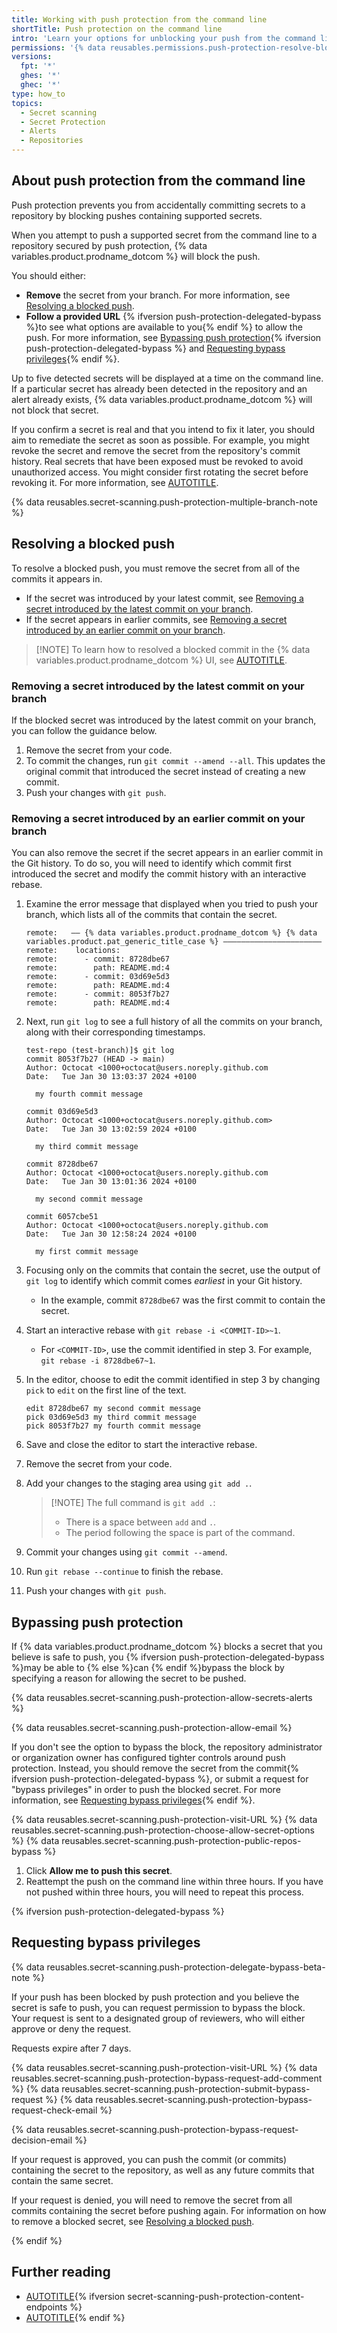 ```yaml
---
title: Working with push protection from the command line
shortTitle: Push protection on the command line
intro: 'Learn your options for unblocking your push from the command line to {% data variables.product.prodname_dotcom %} if {% data variables.product.prodname_secret_scanning %} detects a secret in your changes.'
permissions: '{% data reusables.permissions.push-protection-resolve-block %}'
versions:
  fpt: '*'
  ghes: '*'
  ghec: '*'
type: how_to
topics:
  - Secret scanning
  - Secret Protection
  - Alerts
  - Repositories
---
```


## About push protection from the command line

Push protection prevents you from accidentally committing secrets to a repository by blocking pushes containing supported secrets.

When you attempt to push a supported secret from the command line to a repository secured by push protection, {% data variables.product.prodname_dotcom %} will block the push.

You should either:

* **Remove** the secret from your branch. For more information, see [Resolving a blocked push](#resolving-a-blocked-push).
* **Follow a provided URL** {% ifversion push-protection-delegated-bypass %}to see what options are available to you{% endif %} to allow the push. For more information, see [Bypassing push protection](#bypassing-push-protection){% ifversion push-protection-delegated-bypass %} and [Requesting bypass privileges](#requesting-bypass-privileges){% endif %}.

Up to five detected secrets will be displayed at a time on the command line. If a particular secret has already been detected in the repository and an alert already exists, {% data variables.product.prodname_dotcom %} will not block that secret.

If you confirm a secret is real and that you intend to fix it later, you should aim to remediate the secret as soon as possible. For example, you might revoke the secret and remove the secret from the repository's commit history. Real secrets that have been exposed must be revoked to avoid unauthorized access. You might consider first rotating the secret before revoking it. For more information, see [AUTOTITLE](/authentication/keeping-your-account-and-data-secure/removing-sensitive-data-from-a-repository).

{% data reusables.secret-scanning.push-protection-multiple-branch-note %}

## Resolving a blocked push

To resolve a blocked push, you must remove the secret from all of the commits it appears in.
* If the secret was introduced by your latest commit, see [Removing a secret introduced by the latest commit on your branch](#removing-a-secret-introduced-by-the-latest-commit-on-your-branch).
* If the secret appears in earlier commits, see [Removing a secret introduced by an earlier commit on your branch](#removing-a-secret-introduced-by-an-earlier-commit-on-your-branch).

>[!NOTE] To learn how to resolved a blocked commit in the {% data variables.product.prodname_dotcom %} UI, see [AUTOTITLE](/code-security/secret-scanning/working-with-secret-scanning-and-push-protection/working-with-push-protection-in-the-github-ui#resolving-a-blocked-commit).

### Removing a secret introduced by the latest commit on your branch

If the blocked secret was introduced by the latest commit on your branch, you can follow the guidance below.

1. Remove the secret from your code.
1. To commit the changes, run `git commit --amend --all`. This updates the original commit that introduced the secret instead of creating a new commit.
1. Push your changes with `git push`.

### Removing a secret introduced by an earlier commit on your branch

You can also remove the secret if the secret appears in an earlier commit in the Git history. To do so, you will need to identify which commit first introduced the secret and modify the commit history with an interactive rebase.

1. Examine the error message that displayed when you tried to push your branch, which lists all of the commits that contain the secret.

   ```text
   remote:   —— {% data variables.product.prodname_dotcom %} {% data variables.product.pat_generic_title_case %} ——————————————————————
   remote:    locations:
   remote:      - commit: 8728dbe67
   remote:        path: README.md:4
   remote:      - commit: 03d69e5d3
   remote:        path: README.md:4
   remote:      - commit: 8053f7b27
   remote:        path: README.md:4
   ```

1. Next, run `git log` to see a full history of all the commits on your branch, along with their corresponding timestamps.

   ```text
   test-repo (test-branch)]$ git log
   commit 8053f7b27 (HEAD -> main)
   Author: Octocat <1000+octocat@users.noreply.github.com
   Date:   Tue Jan 30 13:03:37 2024 +0100

     my fourth commit message

   commit 03d69e5d3
   Author: Octocat <1000+octocat@users.noreply.github.com>
   Date:   Tue Jan 30 13:02:59 2024 +0100

     my third commit message

   commit 8728dbe67
   Author: Octocat <1000+octocat@users.noreply.github.com
   Date:   Tue Jan 30 13:01:36 2024 +0100

     my second commit message

   commit 6057cbe51
   Author: Octocat <1000+octocat@users.noreply.github.com
   Date:   Tue Jan 30 12:58:24 2024 +0100

     my first commit message

1. Focusing only on the commits that contain the secret, use the output of `git log` to identify which commit comes _earliest_ in your Git history.
   * In the example, commit `8728dbe67` was the first commit to contain the secret.
1. Start an interactive rebase with `git rebase -i <COMMIT-ID>~1`.
   * For `<COMMIT-ID>`, use the commit identified in step 3. For example, `git rebase -i 8728dbe67~1`.
1. In the editor, choose to edit the commit identified in step 3 by changing `pick` to `edit` on the first line of the text.

   ```text
   edit 8728dbe67 my second commit message
   pick 03d69e5d3 my third commit message
   pick 8053f7b27 my fourth commit message
   ```

1. Save and close the editor to start the interactive rebase.
1. Remove the secret from your code.
1. Add your changes to the staging area using `git add .`.

   >[!NOTE] The full command is `git add .`:
   > * There is a space between `add` and `.`.
   > * The period following the space is part of the command.

1. Commit your changes using `git commit --amend`.
1. Run `git rebase --continue` to finish the rebase.
1. Push your changes with `git push`.

## Bypassing push protection

If {% data variables.product.prodname_dotcom %} blocks a secret that you believe is safe to push, you {% ifversion push-protection-delegated-bypass %}may be able to {% else %}can {% endif %}bypass the block by specifying a reason for allowing the secret to be pushed.

{% data reusables.secret-scanning.push-protection-allow-secrets-alerts %}

{% data reusables.secret-scanning.push-protection-allow-email %}

If you don't see the option to bypass the block, the repository administrator or organization owner has configured tighter controls around push protection. Instead, you should remove the secret from the commit{% ifversion push-protection-delegated-bypass %}, or submit a request for "bypass privileges" in order to push the blocked secret. For more information, see [Requesting bypass privileges](/code-security/secret-scanning/working-with-secret-scanning-and-push-protection/working-with-push-protection-from-the-command-line#requesting-bypass-privileges){% endif %}.

{% data reusables.secret-scanning.push-protection-visit-URL %}
{% data reusables.secret-scanning.push-protection-choose-allow-secret-options %}
{% data reusables.secret-scanning.push-protection-public-repos-bypass %}
1. Click **Allow me to push this secret**.
1. Reattempt the push on the command line within three hours. If you have not pushed within three hours, you will need to repeat this process.

{% ifversion push-protection-delegated-bypass %}

## Requesting bypass privileges

{% data reusables.secret-scanning.push-protection-delegate-bypass-beta-note %}

If your push has been blocked by push protection and you believe the secret is safe to push, you can request permission to bypass the block. Your request is sent to a designated group of reviewers, who will either approve or deny the request.

Requests expire after 7 days.

{% data reusables.secret-scanning.push-protection-visit-URL %}
{% data reusables.secret-scanning.push-protection-bypass-request-add-comment %}
{% data reusables.secret-scanning.push-protection-submit-bypass-request %}
{% data reusables.secret-scanning.push-protection-bypass-request-check-email %}

{% data reusables.secret-scanning.push-protection-bypass-request-decision-email %}

If your request is approved, you can push the commit (or commits) containing the secret to the repository, as well as any future commits that contain the same secret.

If your request is denied, you will need to remove the secret from all commits containing the secret before pushing again. For information on how to remove a blocked secret, see [Resolving a blocked push](#resolving-a-blocked-push).

{% endif %}

## Further reading

* [AUTOTITLE](/code-security/secret-scanning/working-with-secret-scanning-and-push-protection/working-with-push-protection-in-the-github-ui){% ifversion secret-scanning-push-protection-content-endpoints %}
* [AUTOTITLE](/code-security/secret-scanning/working-with-secret-scanning-and-push-protection/working-with-push-protection-from-the-rest-api){% endif %}
